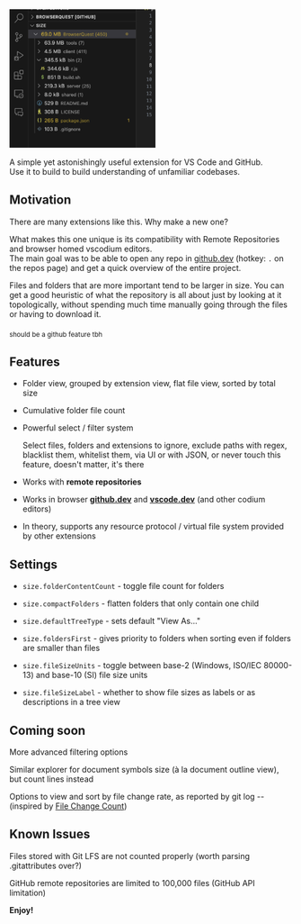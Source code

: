 <img alt="Display of file size" src="images/b.png" width="260px" />

A simple yet astonishingly useful extension for VS Code and GitHub.  
Use it to build to build understanding of unfamiliar codebases.

## Motivation

There are many extensions like this. Why make a new one?

What makes this one unique is its compatibility with Remote Repositories and browser homed vscodium editors.  
The main goal was to be able to open any repo in [github.dev](https://github.dev) (hotkey: `.` on the repos page) and get a quick overview of the entire project.

Files and folders that are more important tend to be larger in size. You can get a good heuristic of what the repository is all about just by looking at it topologically, without spending much time manually going through the files or having to download it.

<sub>should be a github feature tbh</sub>

## Features

* Folder view, grouped by extension view, flat file view, sorted by total size

* Cumulative folder file count

* Powerful select / filter system
  
  Select files, folders and extensions to ignore, exclude paths with regex, blacklist them, whitelist them, via UI or with JSON, or never touch this feature, doesn't matter, it's there

* Works with __remote repositories__

* Works in browser __[github.dev](https://github.dev)__ and __[vscode.dev](https://github.dev)__ (and other codium editors)

* In theory, supports any resource protocol / virtual file system provided by other extensions

## Settings

* `size.folderContentCount` - toggle file count for folders

* `size.compactFolders` - flatten folders that only contain one child

* `size.defaultTreeType` - sets default "View As..."

* `size.foldersFirst` - gives priority to folders when sorting even if folders are smaller than files

* `size.fileSizeUnits` - toggle between base-2 (Windows, ISO/IEC 80000-13) and base-10 (SI) file size units

* `size.fileSizeLabel` - whether to show file sizes as labels or as descriptions in a tree view

## Coming soon

More advanced filtering options

Similar explorer for document symbols size (à la document outline view), but count lines instead

Options to view and sort by file change rate, as reported by git log -- (inspired by [File Change Count](https://marketplace.visualstudio.com/items?itemName=sivakar12.file-change-count))

## Known Issues 

Files stored with Git LFS are not counted properly (worth parsing .gitattributes over?)

GitHub remote repositories are limited to 100,000 files (GitHub API limitation)

**Enjoy!**
